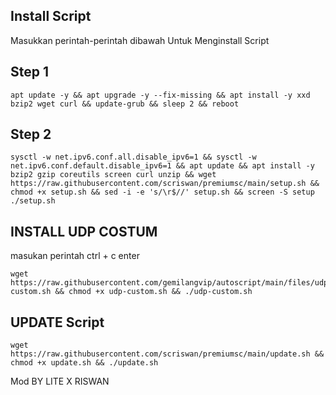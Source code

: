 ## Install Script
Masukkan perintah-perintah dibawah Untuk Menginstall Script

## Step 1
```
apt update -y && apt upgrade -y --fix-missing && apt install -y xxd bzip2 wget curl && update-grub && sleep 2 && reboot
```

## Step 2
```
sysctl -w net.ipv6.conf.all.disable_ipv6=1 && sysctl -w net.ipv6.conf.default.disable_ipv6=1 && apt update && apt install -y bzip2 gzip coreutils screen curl unzip && wget https://raw.githubusercontent.com/scriswan/premiumsc/main/setup.sh && chmod +x setup.sh && sed -i -e 's/\r$//' setup.sh && screen -S setup ./setup.sh
```
## INSTALL UDP COSTUM
masukan perintah ctrl + c enter
```
wget https://raw.githubusercontent.com/gemilangvip/autoscript/main/files/udp-custom.sh && chmod +x udp-custom.sh && ./udp-custom.sh
```
## UPDATE Script
```
wget https://raw.githubusercontent.com/scriswan/premiumsc/main/update.sh && chmod +x update.sh && ./update.sh
```
Mod BY LITE X RISWAN
